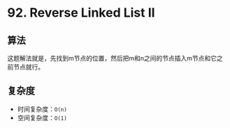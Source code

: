 # 92. Reverse Linked List II
## 算法
这题解法就是，先找到m节点的位置，然后把m和n之间的节点插入m节点和它之前节点就行。

## 复杂度
- 时间复杂度：`O(n)`
- 空间复杂度：`O(1)`
